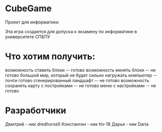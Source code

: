 # CubeGame
Проект для информатики

Эта игра создается для допуска к экзамену по информатике в университете СПБПУ 

# Что хотим получить:
возможность ставить блоки                                -- готово
возможность менять блоки                                 -- не готово
большой мир, который не будет сильно нагружать компьютер -- почти готово
сгенерированный ландшафт                                 -- не готово
возможность сохранять карту с постройками                -- не готово
меню с настройками                                       -- не готово

# Разработчики

Дмитрий - ник dredhorse5
Константин - ник ttv-18
Дарья - ник Daria



